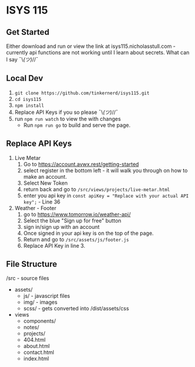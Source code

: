 # ISYS 115

## Get Started
Either download and run or view the link at isys115.nicholasstull.com - currently api functions are not working until I learn about secrets. 
What can I say ¯\\_(ツ)_//¯


## Local Dev

1. ```git clone https://github.com/tinkernerd/isys115.git```
2. ```cd isys115```
3. ```npm install```
4. Replace API Keys if you so please ¯\\_(ツ)_//¯
5. run ```npm run watch``` to view the with changes
    - Run ```npm run go``` to build and serve the page.

## Replace API Keys
1. Live Metar 
    1. Go to https://account.avwx.rest/getting-started
    2. select register in the bottom left - it will walk you through on how to make an account.
    3. Select New Token
    4. return back and go to ```/src/views/projects/live-metar.html```
    5. enter you api key in ```const apiKey = "Replace with your actual API key";``` - Line 36
2. Weather - Footer
    1. go to https://www.tomorrow.io/weather-api/
    2. Select the blue "Sign up for free" button
    3. sign in/sign up with an account
    4. Once signed in your api key is on the top of the page. 
    5. Return and go to ```/src/assets/js/footer.js```
    6. Replace API Key in line 3. 

## File Structure

/src - source files
- assets/
    - js/ - javascript files
    - img/ - images
    - scss/ - gets converted into /dist/assets/css
- views
    - components/
    - notes/
    - projects/
    - 404.html
    - about.html
    - contact.html
    - index.html
